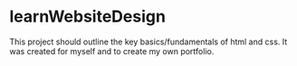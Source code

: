 # learnWebsiteDesign
This project should outline the key basics/fundamentals of html and css.
It was created for myself and to create my own portfolio.
